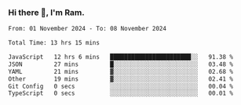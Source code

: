 ### Hi there 👋, I'm Ram.

<!--START_SECTION:waka-->

```txt
From: 01 November 2024 - To: 08 November 2024

Total Time: 13 hrs 15 mins

JavaScript   12 hrs 6 mins   ███████████████████████░░   91.38 %
JSON         27 mins         █░░░░░░░░░░░░░░░░░░░░░░░░   03.48 %
YAML         21 mins         ▓░░░░░░░░░░░░░░░░░░░░░░░░   02.68 %
Other        19 mins         ▓░░░░░░░░░░░░░░░░░░░░░░░░   02.41 %
Git Config   0 secs          ░░░░░░░░░░░░░░░░░░░░░░░░░   00.04 %
TypeScript   0 secs          ░░░░░░░░░░░░░░░░░░░░░░░░░   00.01 %
```

<!--END_SECTION:waka-->
